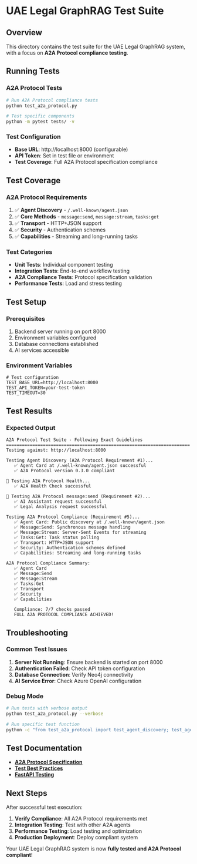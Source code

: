 # UAE Legal GraphRAG Test Suite

## Overview

This directory contains the test suite for the UAE Legal GraphRAG system, with a focus on **A2A Protocol compliance testing**.

## Running Tests

### **A2A Protocol Tests**
```bash
# Run A2A Protocol compliance tests
python test_a2a_protocol.py

# Test specific components
python -m pytest tests/ -v
```

### **Test Configuration**
- **Base URL**: http://localhost:8000 (configurable)
- **API Token**: Set in test file or environment
- **Test Coverage**: Full A2A Protocol specification compliance

## Test Coverage

### **A2A Protocol Requirements**
1. ✅ **Agent Discovery** - `/.well-known/agent.json`
2. ✅ **Core Methods** - `message:send`, `message:stream`, `tasks:get`
3. ✅ **Transport** - HTTP+JSON support
4. ✅ **Security** - Authentication schemes
5. ✅ **Capabilities** - Streaming and long-running tasks

### **Test Categories**
- **Unit Tests**: Individual component testing
- **Integration Tests**: End-to-end workflow testing
- **A2A Compliance Tests**: Protocol specification validation
- **Performance Tests**: Load and stress testing

## Test Setup

### **Prerequisites**
1. Backend server running on port 8000
2. Environment variables configured
3. Database connections established
4. AI services accessible

### **Environment Variables**
```env
# Test configuration
TEST_BASE_URL=http://localhost:8000
TEST_API_TOKEN=your-test-token
TEST_TIMEOUT=30
```

## Test Results

### **Expected Output**
```
A2A Protocol Test Suite - Following Exact Guidelines
======================================================================
Testing against: http://localhost:8000

Testing Agent Discovery (A2A Protocol Requirement #1)...
   ✅ Agent Card at /.well-known/agent.json successful
   ✅ A2A Protocol version 0.3.0 compliant

🏥 Testing A2A Protocol Health...
   ✅ A2A Health Check successful

📨 Testing A2A Protocol message:send (Requirement #2)...
   ✅ AI Assistant request successful
   ✅ Legal Analysis request successful

Testing A2A Protocol Compliance (Requirement #5)...
   ✅ Agent Card: Public discovery at /.well-known/agent.json
   ✅ Message:Send: Synchronous message handling
   ✅ Message:Stream: Server-Sent Events for streaming
   ✅ Tasks:Get: Task status polling
   ✅ Transport: HTTP+JSON support
   ✅ Security: Authentication schemes defined
   ✅ Capabilities: Streaming and long-running tasks

A2A Protocol Compliance Summary:
   ✅ Agent Card
   ✅ Message:Send
   ✅ Message:Stream
   ✅ Tasks:Get
   ✅ Transport
   ✅ Security
   ✅ Capabilities

   Compliance: 7/7 checks passed
   FULL A2A PROTOCOL COMPLIANCE ACHIEVED!
```

## Troubleshooting

### **Common Test Issues**
1. **Server Not Running**: Ensure backend is started on port 8000
2. **Authentication Failed**: Check API token configuration
3. **Database Connection**: Verify Neo4j connectivity
4. **AI Service Error**: Check Azure OpenAI configuration

### **Debug Mode**
```bash
# Run tests with verbose output
python test_a2a_protocol.py --verbose

# Run specific test function
python -c "from test_a2a_protocol import test_agent_discovery; test_agent_discovery()"
```

## Test Documentation

- **[A2A Protocol Specification](https://a2a-protocol.org/dev/specification/)**
- **[Test Best Practices](https://docs.pytest.org/)**
- **[FastAPI Testing](https://fastapi.tiangolo.com/tutorial/testing/)**

## Next Steps

After successful test execution:

1. **Verify Compliance**: All A2A Protocol requirements met
2. **Integration Testing**: Test with other A2A agents
3. **Performance Testing**: Load testing and optimization
4. **Production Deployment**: Deploy compliant system

Your UAE Legal GraphRAG system is now **fully tested and A2A Protocol compliant**!
